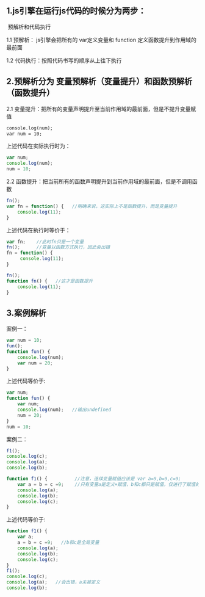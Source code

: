 ## 1.js引擎在运行js代码的时候分为两步：

​		预解析和代码执行

1.1 预解析： js引擎会把所有的 var定义变量和 function 定义函数提升到作用域的最前面

1.2 代码执行：按照代码书写的顺序从上往下执行



## 2.预解析分为 变量预解析（变量提升）和函数预解析（函数提升）

2.1 变量提升：把所有的变量声明提升至当前作用域的最前面，但是不提升变量赋值

```html
console.log(num);
var num = 10;
```

上述代码在实际执行时为：

```js
var num;
console.log(num);
num = 10;
```

2.2 函数提升：把当前所有的函数声明提升到当前作用域的最前面，但是不调用函数

```js
fn();
var fn = function() {   //明确来说，这实际上不是函数提升，而是变量提升
    console.log(11);
}
```

上述代码在执行时等价于：

```js
var fn;    //此时fn只是一个变量
fn();      //变量以函数方式执行，因此会出错
fn = function() {
     console.log(11);
}
```

```js
fn();
function fn() {   //这才是函数提升
	console.log(11);
}
```



## 3.案例解析

案例一：

```js
var num = 10;
fun();
function fun() {
    console.log(num);
    var num = 20;
}
```

上述代码等价于:

```js
var num;
function fun() {
    var num;
    console.log(num);   //输出undefined
  	num = 20;
}
num = 10;
```



案例二：

```js
f1();
console.log(c);
console.log(a);
console.log(b);

function f1() {          //注意，连续变量赋值应该是 var a=9,b=9,c=9;
    var a = b = c =9;    //只有变量a是定义+赋值，b和c都只是赋值，仅进行了赋值的变量在js中相当于是全局变量
    console.log(a);
    console.log(b);  
    console.log(c);
}
```

上述代码等价于:

```js
function f1() {
    var a;
    a = b = c =9;   //b和c是全局变量
    console.log(a);
    console.log(b);  
    console.log(c);
}
f1();
console.log(c);
console.log(a);   //会出错，a未被定义
console.log(b);  
```

